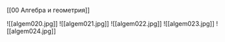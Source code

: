 [[00 Алгебра и геометрия]]

![[algem020.jpg]]
![[algem021.jpg]]
![[algem022.jpg]]
![[algem023.jpg]]
![[algem024.jpg]]